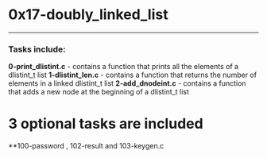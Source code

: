 # 0x17-doubly_linked_list
---
### Tasks include:
**0-print_dlistint.c** - contains a function that prints all the elements of a dlistint_t list
**1-dlistint_len.c** - contains a function that returns the number of elements in a linked dlistint_t list
**2-add_dnodeint.c** - contains a function that adds a new node at the beginning of a dlistint_t list
# 3 optional tasks are included
**100-password , 102-result and 103-keygen.c

